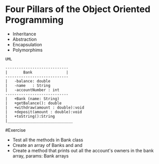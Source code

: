 
# Four Pillars of the Object Oriented Programming 
- Inheritance
- Abstraction
- Encapsulation
- Polymorphims
```
UML

----------------------------
|   	Bank		       |
----------------------------
|	-balance: double 
|	-name   : String
|	-accountNumber : int
----------------------------
|   +Bank (name: String)
|   +getBalance(): double
|   +withdraw(amount : double):void
|   +deposit(amount : double):void
|   +toString():String
|_____________________________
```
#Exercise
* Test all the methods in Bank class
* Create an array of Banks and and  
* Create a method that prints out all the account's owners in the bank array, params: Bank arrays